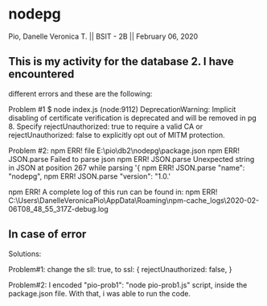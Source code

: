 # nodepg
Pio, Danelle Veronica T. || BSIT - 2B || February 06, 2020

## This is my activity for the database 2. I have encountered
different errors and these are the following:

Problem #1 
$ node index.js (node:9112) DeprecationWarning: Implicit disabling of certificate verification is deprecated and will be removed in pg 8. Specify rejectUnauthorized: true to require a valid CA or rejectUnauthorized: false to explicitly opt out of MITM protection.

Problem #2:
npm ERR! file E:\pio\db2\nodepg\package.json
npm ERR! JSON.parse Failed to parse json
npm ERR! JSON.parse Unexpected string in JSON at position 267 while parsing '{
npm ERR! JSON.parse   "name": "nodepg",
npm ERR! JSON.parse   "version": "1.0.'

npm ERR! A complete log of this run can be found in:
npm ERR!     C:\Users\DanelleVeronicaPio\AppData\Roaming\npm-cache\_logs\2020-02-06T08_48_55_317Z-debug.log

## In case of error
Solutions:

Problem#1:
change the sll: true,
    to
    ssl: {
        rejectUnauthorized: false,
    }
    
Problem#2:
I encoded "pio-prob1": "node pio-prob1.js" script, inside the package.json file. With that, i was able to run the code.
